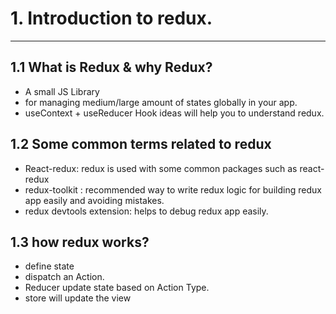 # 1. Introduction to redux.
---

## 1.1 What is Redux & why Redux?
- A small JS Library
- for managing medium/large amount of states globally in your app.
- useContext + useReducer Hook ideas will help you to understand redux.

## 1.2 Some common terms related to redux
- React-redux: redux is used with some common packages such as react-redux
- redux-toolkit : recommended way to write redux logic for building redux app easily and avoiding mistakes.
- redux devtools extension: helps to debug redux app easily.

## 1.3 how redux works?
- define state
- dispatch an Action.
- Reducer update state based on Action Type.
- store will update the view